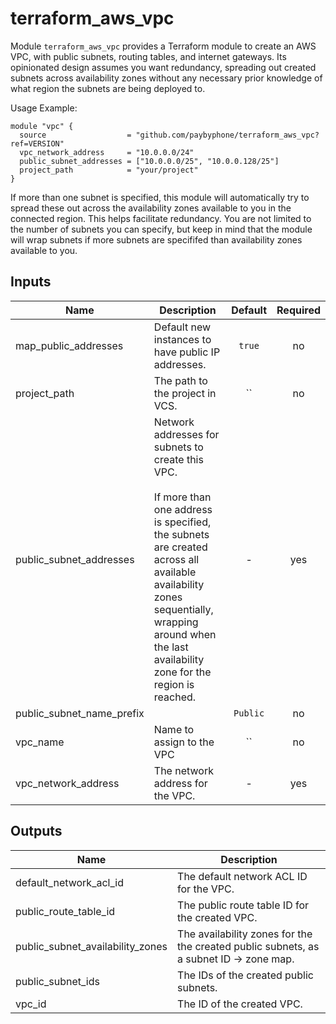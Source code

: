 # terraform_aws_vpc

Module `terraform_aws_vpc` provides a Terraform module to create an AWS VPC,
with public subnets, routing tables, and internet gateways. Its
opinionated design assumes you want redundancy, spreading out created
subnets across availability zones without any necessary prior knowledge of
what region the subnets are being deployed to.

Usage Example:

    module "vpc" {
      source                  = "github.com/paybyphone/terraform_aws_vpc?ref=VERSION"
      vpc_network_address     = "10.0.0.0/24"
      public_subnet_addresses = ["10.0.0.0/25", "10.0.0.128/25"]
      project_path            = "your/project"
    }

If more than one subnet is specified, this module will automatically
try to spread these out across the availability zones available to you
in the connected region. This helps facilitate redundancy. You are not
limited to the number of subnets you can specify, but keep in mind that
the module will wrap subnets if more subnets are specififed than
availability zones available to you.



## Inputs

| Name | Description | Default | Required |
|------|-------------|:-----:|:-----:|
| map_public_addresses | Default new instances to have public IP addresses. | `true` | no |
| project_path | The path to the project in VCS. | `` | no |
| public_subnet_addresses | Network addresses for subnets to create this VPC.<br><br>If more than one address is specified, the subnets are created across all available availability zones sequentially, wrapping around when the last availability zone for the region is reached. | - | yes |
| public_subnet_name_prefix |  | `Public` | no |
| vpc_name | Name to assign to the VPC | `` | no |
| vpc_network_address | The network address for the VPC. | - | yes |

## Outputs

| Name | Description |
|------|-------------|
| default_network_acl_id | The default network ACL ID for the VPC. |
| public_route_table_id | The public route table ID for the created VPC. |
| public_subnet_availability_zones | The availability zones for the the created public subnets, as a subnet ID -> zone map. |
| public_subnet_ids | The IDs of the created public subnets. |
| vpc_id | The ID of the created VPC. |

